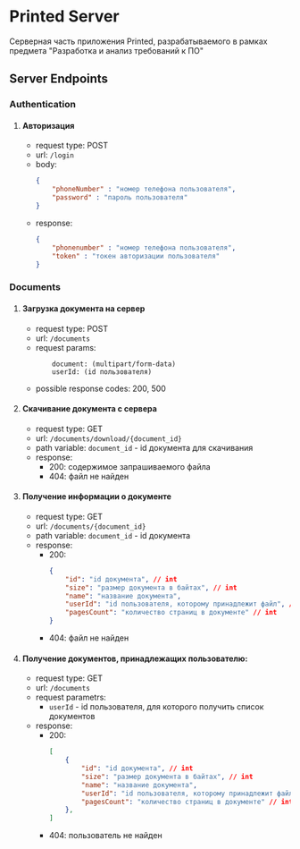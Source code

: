 # Printed Server

Серверная часть приложения Printed, разрабатываемого в рамках предмета "Разработка и анализ требований к ПО"

## Server Endpoints

### Authentication

1. #### Авторизация 

    - request type: POST
    - url: `/login`
    - body: 
        ```json
        { 
            "phoneNumber" : "номер телефона пользователя",
            "password" : "пароль пользователя"
        }
        ```
    - response: 
        ```json
        {
            "phonenumber" : "номер телефона пользователя",
            "token" : "токен авторизации пользователя"
        }
        ```

### Documents

1. #### Загрузка документа на сервер

    - request type: POST
    - url: `/documents`
    - request params: 
        ```
            document: (multipart/form-data)
            userId: (id пользователя)
        ```
    - possible response codes: 200, 500

2. #### Скачивание документа с сервера

    - request type: GET
    - url: `/documents/download/{document_id}`
    - path variable: `document_id` - id документа для скачивания
    - response:
        - 200: содержимое запрашиваемого файла
        - 404: файл не найден

3. #### Получение информации о документе

    - request type: GET
    - url: `/documents/{document_id}`
    - path variable: `document_id` - id документа
    - response:
        - 200:
            ```json
            {
                "id": "id документа", // int
                "size": "размер документа в байтах", // int
                "name": "название документа",
                "userId": "id пользователя, которому принадлежит файл", // int
                "pagesCount": "количество страниц в документе" // int
            }
            ```
        - 404: файл не найден

4. #### Получение документов, принадлежащих пользователю:

    - request type: GET
    - url: `/documents`
    - request parametrs:
        - `userId` - id пользователя, для которого получить список документов
    - response:
        - 200:
            ```json
            [
                {
                    "id": "id документа", // int
                    "size": "размер документа в байтах", // int
                    "name": "название документа",
                    "userId": "id пользователя, которому принадлежит файл", // int
                    "pagesCount": "количество страниц в документе" // int
                },
            ]
            ```
        - 404: пользователь не найден
    
